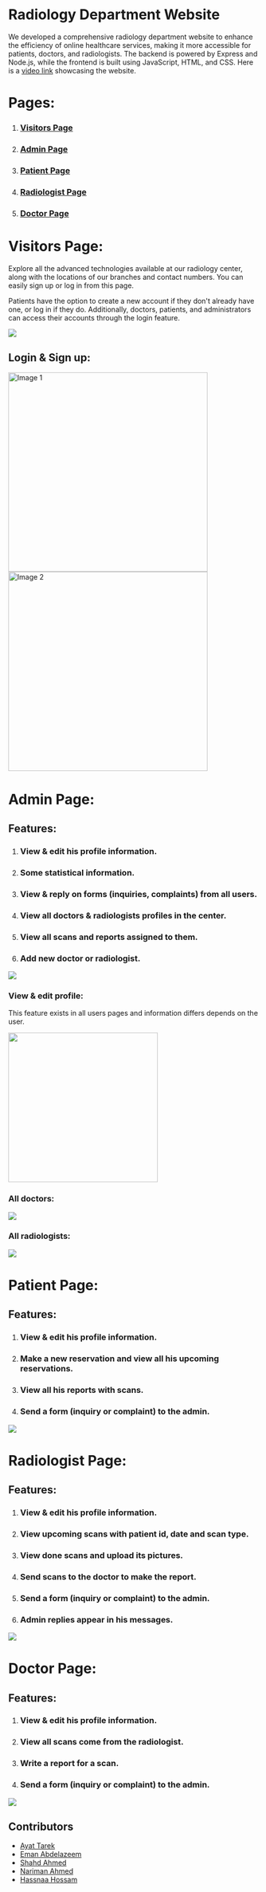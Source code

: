 # Radiology Department Website
<p>We developed a comprehensive radiology department website to enhance the efficiency of online healthcare services, making it more accessible for patients, doctors, and radiologists. The backend is powered by Express and Node.js, while the frontend is built using JavaScript, HTML, and CSS. Here is a <a href="www.google.com">video link</a> showcasing the website.</p>

# Pages:
<ol>
    <li><h3><a href="#visitors-page">Visitors Page</a></h3></li>
    <li><h3><a href="#admin-page">Admin Page</a></h3></li>
    <li><h3><a href="#patient-page">Patient Page</a></h3></li>
    <li><h3><a href="#radiologist-page">Radiologist Page</a></h3></li>
    <li><h3><a href="#doctor-page">Doctor Page</a></h3></li>
</ol>

<h1 id="visitors-page"> Visitors Page: </h1>
<p>Explore all the advanced technologies available at our radiology center, along with the locations of our branches and contact numbers. You can easily sign up or log in from this page.</p>
<p>Patients have the option to create a new account if they don't already have one, or log in if they do. Additionally, doctors, patients, and administrators can access their accounts through the login feature.</p>
<img src="public\images\visitors-readme.png" >

<h2>Login & Sign up: </h2>
<div class="inline-block-container">
    <img width="400px" src="public\images\signup-readme.png" alt="Image 1" class="inline-image">
    <img width="400px" src="public\images\login-readme.png" alt="Image 2" class="inline-image">
</div>

<h1 id="admin-page"> Admin Page: </h1>
<h2>Features:</h2>
<ol>
<li><h3>View & edit his profile information.</h3></li>
<li><h3>Some statistical information.</h3></li>
<li><h3>View & reply on forms (inquiries, complaints) from all users.</h3></li>
<li><h3>View all doctors & radiologists profiles in the center.</h3></li>
<li><h3>View all scans and reports assigned to them.</h3></li>
<li><h3>Add new doctor or radiologist. </h3></li>
</ol>
<img src="public\images\admin-readme1.png" >
<h3>View & edit profile:</h3>
<p>This feature exists in all users pages and information differs depends on the user.</p>
<img width="300px" src="public\images\profile-readme.png"> 
<h3>All doctors:</h3>
<img src="public\images\readme-admin2.png" >
<h3>All radiologists:</h3>
<img src="public\images\admin-readme3.png" >

<h1 id="patient-page"> Patient Page: </h1>
<h2>Features:</h2>
<ol>
<li><h3>View & edit his profile information.</h3></li>
<li><h3>Make a new reservation and view all his upcoming reservations.</h3></li>
<li><h3>View all his reports with scans.</h3></li>
<li><h3>Send a form (inquiry or complaint) to the admin.</h3></li>
</ol>
<img src="public\images\patient-readme.png" >

<h1 id="radiologist-page"> Radiologist Page: </h1>
<h2>Features:</h2>
<ol>
<li><h3>View & edit his profile information.</h3></li>
<li><h3>View upcoming scans with patient id, date and scan type.</h3></li>
<li><h3>View done scans and upload its pictures.</h3></li>
<li><h3>Send scans to the doctor to make the report.</h3></li>
<li><h3>Send a form (inquiry or complaint) to the admin.</h3></li>
<li><h3>Admin replies appear in his messages.</h3></li>
</ol>
<img src="public\images\rad-readme.png" >

<h1 id="doctor-page"> Doctor Page: </h1>
<h2>Features:</h2>
<ol>
<li><h3>View & edit his profile information.</h3></li>
<li><h3>View all scans come from the radiologist.</h3></li>
<li><h3>Write a report for a scan.</h3></li>
<li><h3>Send a form (inquiry or complaint) to the admin.</h3></li>
</ol>
<img src="public\images\doc-readme.png" >

## Contributors
- [Ayat Tarek](https://github.com/Ayat-Tarek)
- [Eman Abdelazeem](https://github.com/Emaaanabdelazeemm)
- [Shahd Ahmed](https://github.com/shahdragab89)
- [Nariman Ahmed](https://github.com/nariman-ahmed)
- [Hassnaa Hossam](https://github.com/hassnaa11)
